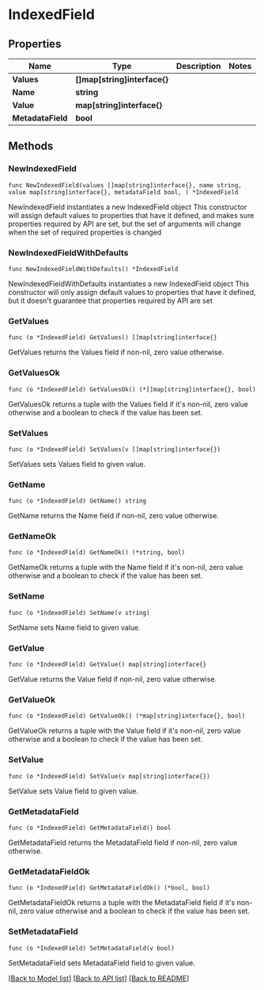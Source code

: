 # IndexedField

## Properties

Name | Type | Description | Notes
------------ | ------------- | ------------- | -------------
**Values** | **[]map[string]interface{}** |  | 
**Name** | **string** |  | 
**Value** | **map[string]interface{}** |  | 
**MetadataField** | **bool** |  | 

## Methods

### NewIndexedField

`func NewIndexedField(values []map[string]interface{}, name string, value map[string]interface{}, metadataField bool, ) *IndexedField`

NewIndexedField instantiates a new IndexedField object
This constructor will assign default values to properties that have it defined,
and makes sure properties required by API are set, but the set of arguments
will change when the set of required properties is changed

### NewIndexedFieldWithDefaults

`func NewIndexedFieldWithDefaults() *IndexedField`

NewIndexedFieldWithDefaults instantiates a new IndexedField object
This constructor will only assign default values to properties that have it defined,
but it doesn't guarantee that properties required by API are set

### GetValues

`func (o *IndexedField) GetValues() []map[string]interface{}`

GetValues returns the Values field if non-nil, zero value otherwise.

### GetValuesOk

`func (o *IndexedField) GetValuesOk() (*[]map[string]interface{}, bool)`

GetValuesOk returns a tuple with the Values field if it's non-nil, zero value otherwise
and a boolean to check if the value has been set.

### SetValues

`func (o *IndexedField) SetValues(v []map[string]interface{})`

SetValues sets Values field to given value.


### GetName

`func (o *IndexedField) GetName() string`

GetName returns the Name field if non-nil, zero value otherwise.

### GetNameOk

`func (o *IndexedField) GetNameOk() (*string, bool)`

GetNameOk returns a tuple with the Name field if it's non-nil, zero value otherwise
and a boolean to check if the value has been set.

### SetName

`func (o *IndexedField) SetName(v string)`

SetName sets Name field to given value.


### GetValue

`func (o *IndexedField) GetValue() map[string]interface{}`

GetValue returns the Value field if non-nil, zero value otherwise.

### GetValueOk

`func (o *IndexedField) GetValueOk() (*map[string]interface{}, bool)`

GetValueOk returns a tuple with the Value field if it's non-nil, zero value otherwise
and a boolean to check if the value has been set.

### SetValue

`func (o *IndexedField) SetValue(v map[string]interface{})`

SetValue sets Value field to given value.


### GetMetadataField

`func (o *IndexedField) GetMetadataField() bool`

GetMetadataField returns the MetadataField field if non-nil, zero value otherwise.

### GetMetadataFieldOk

`func (o *IndexedField) GetMetadataFieldOk() (*bool, bool)`

GetMetadataFieldOk returns a tuple with the MetadataField field if it's non-nil, zero value otherwise
and a boolean to check if the value has been set.

### SetMetadataField

`func (o *IndexedField) SetMetadataField(v bool)`

SetMetadataField sets MetadataField field to given value.



[[Back to Model list]](../README.md#documentation-for-models) [[Back to API list]](../README.md#documentation-for-api-endpoints) [[Back to README]](../README.md)


